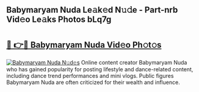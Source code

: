 ## Babymaryam Nuda Le𝚊k𝚎d N𝚞𝚍e - Part-nrb Vid𝚎o Le𝚊ks Photos bLq7g

# <h2><a href="http://fbg5fu.evod.top/?m=Babymaryam+Nuda">🔗 👉🔴 Babymaryam Nuda Vid𝚎o Ph𝚘t𝚘s</a></h2>

[![Babymaryam Nuda N𝚞d𝚎s](https://i.imgur.com/8V9OHl7.gif)](http://fbg5fu.evod.top/?m=Babymaryam+Nuda)
Online content creator Babymaryam Nuda who has gained popularity for posting lifestyle and dance-related content, including dance trend performances and mini vlogs. Public figures Babymaryam Nuda are often criticized for their wealth and influence. 
